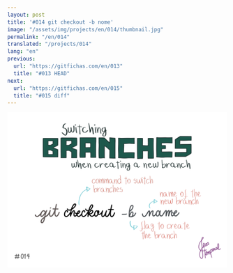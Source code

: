 ```yaml
---
layout: post
title: '#014 git checkout -b nome'
image: "/assets/img/projects/en/014/thumbnail.jpg"
permalink: "/en/014"
translated: "/projects/014"
lang: "en"
previous:
  url: "https://gitfichas.com/en/013"
  title: "#013 HEAD"
next:
  url: "https://gitfichas.com/en/015"
  title: "#015 diff"
---
```


<img alt="Como criar um novo branch e já trocar para esse novo branch com o comando git checkout -b nome" src="/assets/img/projects/en/014/full.jpg">

<!--
Leia também:

<a href="https://jtemporal.com/criando-um-novo-branch-e-mudando-pra-ele-com-um-comando/">
  <strong>Criando um novo branch e mudando pra ele com apenas um comando</strong>
</a>
-->